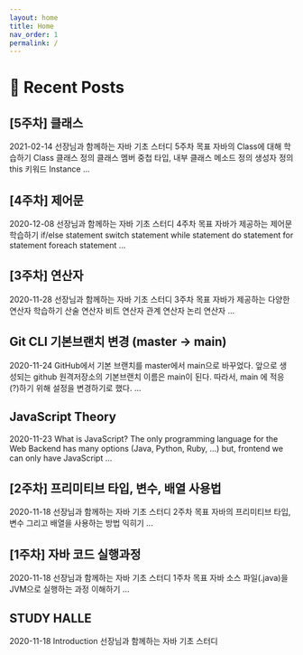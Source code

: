 ```yaml
---
layout: home
title: Home
nav_order: 1
permalink: /
---
```


# 🌱 Recent Posts
<div class="recent-post" onclick="location.href='docs/java/study-halle/week5';">
 <h2>[5주차] 클래스</h2>
 <span class="text-small text-grey-dk-000 mb-0 mr-2">2021-02-14</span>
 선장님과 함께하는 자바 기초 스터디
 5주차
 목표
 자바의 Class에 대해 학습하기
 Class
 클래스 정의
 클래스 멤버
 중첩 타입, 내부 클래스
 메소드 정의
 생성자 정의
 this 키워드
 Instance
 ...
 </div>
 
<div class="recent-post" onclick="location.href='docs/java/study-halle/week4';">
<h2>[4주차] 제어문</h2>
<span class="text-small text-grey-dk-000 mb-0 mr-2">2020-12-08</span>
선장님과 함께하는 자바 기초 스터디
4주차
목표
자바가 제공하는 제어문 학습하기
if/else statement
switch statement
while statement
do statement
for statement
foreach statement
...
</div>

<div class="recent-post" onclick="location.href='docs/java/study-halle/week3';">
<h2>[3주차] 연산자</h2>
<span class="text-small text-grey-dk-000 mb-0 mr-2">2020-11-28</span>
선장님과 함께하는 자바 기초 스터디
3주차
목표
자바가 제공하는 다양한 연산자 학습하기
산술 연산자
비트 연산자
관계 연산자
논리 연산자
...
</div>

<div class="recent-post" onclick="location.href='docs/git/change-default-branch';">
<h2>Git CLI 기본브랜치 변경 (master → main)</h2>
<span class="text-small text-grey-dk-000 mb-0 mr-2">2020-11-24</span>
GitHub에서 기본 브랜치를 master에서 main으로 바꾸었다.
앞으로 생성되는 github 원격저장소의 기본브랜치 이름은 main이 된다.
따라서, main 에 적응(?)하기 위해 설정을 변경하기로 했다.
...
</div>

<div class="recent-post" onclick="location.href='docs/javascript';">
<h2>JavaScript Theory</h2>
<span class="text-small text-grey-dk-000 mb-0 mr-2">2020-11-23</span>
What is JavaScript?
The only programming language for the Web
Backend has many options (Java, Python, Ruby, ...)
but, frontend we can only have JavaScript
...
</div>

<div class="recent-post" onclick="location.href='docs/java/study-halle/week2';">
<h2>[2주차] 프리미티브 타입, 변수, 배열 사용법</h2>
<span class="text-small text-grey-dk-000 mb-0 mr-2">2020-11-18</span>
선장님과 함께하는 자바 기초 스터디
2주차
목표
자바의 프리미티브 타입, 변수 그리고 배열을 사용하는 방법 익히기
...
</div>

<div class="recent-post" onclick="location.href='docs/java/study-halle/week1';">
<h2>[1주차] 자바 코드 실행과정</h2>
<span class="text-small text-grey-dk-000 mb-0 mr-2">2020-11-18</span>
선장님과 함께하는 자바 기초 스터디
1주차
목표
자바 소스 파일(.java)을 JVM으로 실행하는 과정 이해하기
...
</div>

<div class="recent-post" onclick="location.href='docs/java/study-halle';">
<h2>STUDY HALLE</h2>
<span class="text-small text-grey-dk-000 mb-0 mr-2">2020-11-18</span>
Introduction
선장님과 함께하는 자바 기초 스터디
</div>